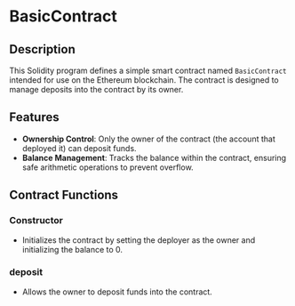 # BasicContract

## Description

This Solidity program defines a simple smart contract named `BasicContract` intended for use on the Ethereum blockchain. The contract is designed to manage deposits into the contract by its owner.

## Features

- **Ownership Control**: Only the owner of the contract (the account that deployed it) can deposit funds.
- **Balance Management**: Tracks the balance within the contract, ensuring safe arithmetic operations to prevent overflow.

## Contract Functions

### Constructor

- Initializes the contract by setting the deployer as the owner and initializing the balance to 0.

### deposit

- Allows the owner to deposit funds into the contract.
  
